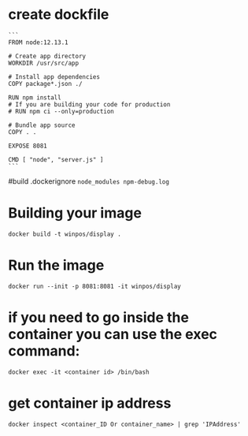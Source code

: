 # create dockfile 
    ```
    FROM node:12.13.1

    # Create app directory
    WORKDIR /usr/src/app

    # Install app dependencies
    COPY package*.json ./

    RUN npm install
    # If you are building your code for production
    # RUN npm ci --only=production

    # Bundle app source
    COPY . .

    EXPOSE 8081

    CMD [ "node", "server.js" ]
    ```

#build .dockerignore
    ```
    node_modules
    npm-debug.log
    ```


# Building your image
    docker build -t winpos/display .

# Run the image
    docker run --init -p 8081:8081 -it winpos/display

# if you need to go inside the container you can use the exec command:
    docker exec -it <container id> /bin/bash

# get container ip address
    docker inspect <container_ID Or container_name> | grep 'IPAddress'